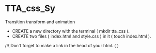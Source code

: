 # TTA_css_Sy
Transition transform and animation

- CREATE a new directory with the terminal ( mkdir tta_css ).
- CREATE two files ( index.html and style.css ) in it ( touch index.html ).

/!\ Don't forget to make a link in the head of your html.
( <link rel="stylesheet" href="./style.css"> )
